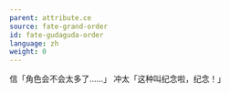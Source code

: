 ```yaml
---
parent: attribute.ce
source: fate-grand-order
id: fate-gudaguda-order
language: zh
weight: 0
---
```


信「角色会不会太多了……」
冲太「这种叫纪念啦，纪念！」
